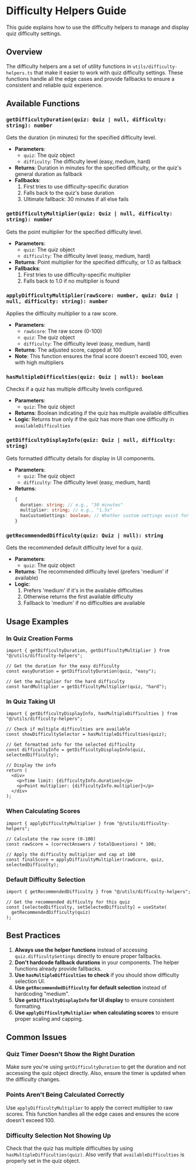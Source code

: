 # Difficulty Helpers Guide

This guide explains how to use the difficulty helpers to manage and display quiz difficulty settings.

## Overview

The difficulty helpers are a set of utility functions in `utils/difficulty-helpers.ts` that make it easier to work with quiz difficulty settings. These functions handle all the edge cases and provide fallbacks to ensure a consistent and reliable quiz experience.

## Available Functions

### `getDifficultyDuration(quiz: Quiz | null, difficulty: string): number`

Gets the duration (in minutes) for the specified difficulty level.

- **Parameters**:
  - `quiz`: The quiz object
  - `difficulty`: The difficulty level (easy, medium, hard)
- **Returns**: Duration in minutes for the specified difficulty, or the quiz's general duration as fallback
- **Fallbacks**:
  1. First tries to use difficulty-specific duration
  2. Falls back to the quiz's base duration
  3. Ultimate fallback: 30 minutes if all else fails

### `getDifficultyMultiplier(quiz: Quiz | null, difficulty: string): number`

Gets the point multiplier for the specified difficulty level.

- **Parameters**:
  - `quiz`: The quiz object
  - `difficulty`: The difficulty level (easy, medium, hard)
- **Returns**: Point multiplier for the specified difficulty, or 1.0 as fallback
- **Fallbacks**:
  1. First tries to use difficulty-specific multiplier
  2. Falls back to 1.0 if no multiplier is found

### `applyDifficultyMultiplier(rawScore: number, quiz: Quiz | null, difficulty: string): number`

Applies the difficulty multiplier to a raw score.

- **Parameters**:
  - `rawScore`: The raw score (0-100)
  - `quiz`: The quiz object
  - `difficulty`: The difficulty level (easy, medium, hard)
- **Returns**: The adjusted score, capped at 100
- **Note**: This function ensures the final score doesn't exceed 100, even with high multipliers

### `hasMultipleDifficulties(quiz: Quiz | null): boolean`

Checks if a quiz has multiple difficulty levels configured.

- **Parameters**:
  - `quiz`: The quiz object
- **Returns**: Boolean indicating if the quiz has multiple available difficulties
- **Logic**: Returns true only if the quiz has more than one difficulty in `availableDifficulties`

### `getDifficultyDisplayInfo(quiz: Quiz | null, difficulty: string)`

Gets formatted difficulty details for display in UI components.

- **Parameters**:
  - `quiz`: The quiz object
  - `difficulty`: The difficulty level (easy, medium, hard)
- **Returns**:
  ```typescript
  {
    duration: string; // e.g., "30 minutes"
    multiplier: string; // e.g., "1.5x"
    hasCustomSettings: boolean; // Whether custom settings exist for this difficulty
  }
  ```

### `getRecommendedDifficulty(quiz: Quiz | null): string`

Gets the recommended default difficulty level for a quiz.

- **Parameters**:
  - `quiz`: The quiz object
- **Returns**: The recommended difficulty level (prefers 'medium' if available)
- **Logic**:
  1. Prefers 'medium' if it's in the available difficulties
  2. Otherwise returns the first available difficulty
  3. Fallback to 'medium' if no difficulties are available

## Usage Examples

### In Quiz Creation Forms

```tsx
import { getDifficultyDuration, getDifficultyMultiplier } from "@/utils/difficulty-helpers";

// Get the duration for the easy difficulty
const easyDuration = getDifficultyDuration(quiz, "easy");

// Get the multiplier for the hard difficulty
const hardMultiplier = getDifficultyMultiplier(quiz, "hard");
```

### In Quiz Taking UI

```tsx
import { getDifficultyDisplayInfo, hasMultipleDifficulties } from "@/utils/difficulty-helpers";

// Check if multiple difficulties are available
const showDifficultySelector = hasMultipleDifficulties(quiz);

// Get formatted info for the selected difficulty
const difficultyInfo = getDifficultyDisplayInfo(quiz, selectedDifficulty);

// Display the info
return (
  <div>
    <p>Time limit: {difficultyInfo.duration}</p>
    <p>Point multiplier: {difficultyInfo.multiplier}</p>
  </div>
);
```

### When Calculating Scores

```tsx
import { applyDifficultyMultiplier } from "@/utils/difficulty-helpers";

// Calculate the raw score (0-100)
const rawScore = (correctAnswers / totalQuestions) * 100;

// Apply the difficulty multiplier and cap at 100
const finalScore = applyDifficultyMultiplier(rawScore, quiz, selectedDifficulty);
```

### Default Difficulty Selection

```tsx
import { getRecommendedDifficulty } from "@/utils/difficulty-helpers";

// Get the recommended difficulty for this quiz
const [selectedDifficulty, setSelectedDifficulty] = useState(
  getRecommendedDifficulty(quiz)
);
```

## Best Practices

1. **Always use the helper functions** instead of accessing `quiz.difficultySettings` directly to ensure proper fallbacks.
2. **Don't hardcode fallback durations** in your components. The helper functions already provide fallbacks.
3. **Use `hasMultipleDifficulties` to check** if you should show difficulty selection UI.
4. **Use `getRecommendedDifficulty` for default selection** instead of hardcoding "medium".
5. **Use `getDifficultyDisplayInfo` for UI display** to ensure consistent formatting.
6. **Use `applyDifficultyMultiplier` when calculating scores** to ensure proper scaling and capping.

## Common Issues

### Quiz Timer Doesn't Show the Right Duration

Make sure you're using `getDifficultyDuration` to get the duration and not accessing the quiz object directly. Also, ensure the timer is updated when the difficulty changes.

### Points Aren't Being Calculated Correctly

Use `applyDifficultyMultiplier` to apply the correct multiplier to raw scores. This function handles all the edge cases and ensures the score doesn't exceed 100.

### Difficulty Selection Not Showing Up

Check that the quiz has multiple difficulties by using `hasMultipleDifficulties(quiz)`. Also verify that `availableDifficulties` is properly set in the quiz object.
